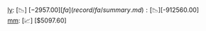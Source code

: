 [ly](record/ly/summary.md): [📉] [$-2957.00]  
[fa](record/fa/summary.md): [📉] [$-912560.00]  
[mm](record/mm/summary.md): [📈] [$5097.60]  

